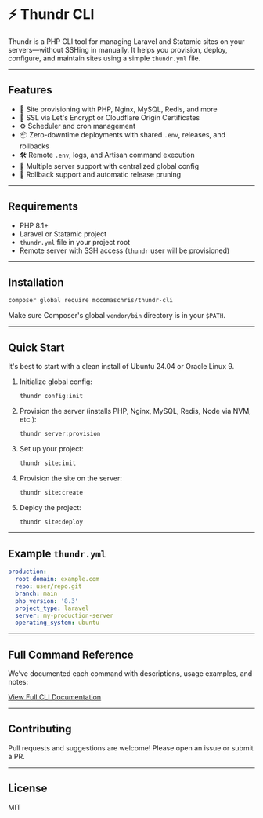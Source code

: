 # ⚡️ Thundr CLI

Thundr is a PHP CLI tool for managing Laravel and Statamic sites on your servers—without SSHing in manually. It helps you provision, deploy, configure, and maintain sites using a simple `thundr.yml` file.

---

## Features

- 🔧 Site provisioning with PHP, Nginx, MySQL, Redis, and more
- 🔐 SSL via Let's Encrypt or Cloudflare Origin Certificates
- ⚙️ Scheduler and cron management
- 📦 Zero-downtime deployments with shared `.env`, releases, and rollbacks
- 🛠 Remote `.env`, logs, and Artisan command execution
- 📂 Multiple server support with centralized global config
- 🧼 Rollback support and automatic release pruning

---

## Requirements

- PHP 8.1+
- Laravel or Statamic project
- `thundr.yml` file in your project root
- Remote server with SSH access (`thundr` user will be provisioned)

---

## Installation

```bash
composer global require mccomaschris/thundr-cli
```

Make sure Composer's global `vendor/bin` directory is in your `$PATH`.

---

## Quick Start

It's best to start with a clean install of Ubuntu 24.04 or Oracle Linux 9.

1. Initialize global config:
    ```bash
    thundr config:init
    ```

2. Provision the server (installs PHP, Nginx, MySQL, Redis, Node via NVM, etc.):
    ```bash
    thundr server:provision
    ```

3. Set up your project:
    ```bash
    thundr site:init
    ```

4. Provision the site on the server:
    ```bash
    thundr site:create
    ```

5. Deploy the project:
    ```bash
    thundr site:deploy
    ```

---

## Example `thundr.yml`

```yaml
production:
  root_domain: example.com
  repo: user/repo.git
  branch: main
  php_version: '8.3'
  project_type: laravel
  server: my-production-server
  operating_system: ubuntu
```

---

## Full Command Reference

We’ve documented each command with descriptions, usage examples, and notes:

[View Full CLI Documentation](/docs/index)

---

## Contributing

Pull requests and suggestions are welcome! Please open an issue or submit a PR.

---

## License

MIT
